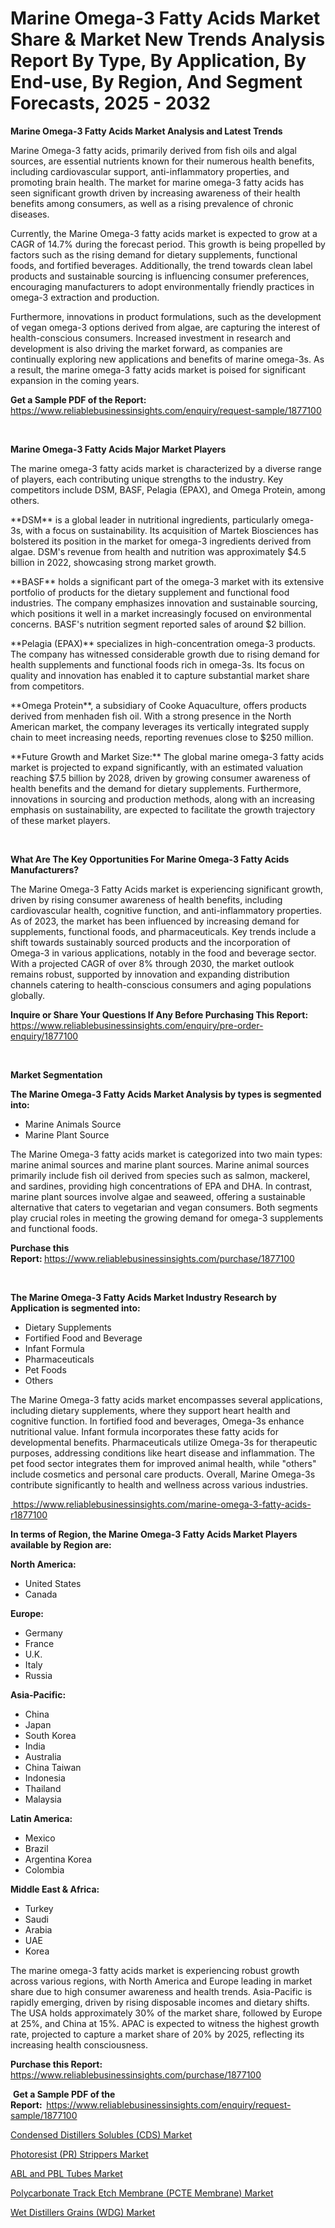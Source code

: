 <p><h1>Marine Omega-3 Fatty Acids Market Share & Market New Trends Analysis Report By Type, By Application, By End-use, By Region, And Segment Forecasts, 2025 - 2032</h1></p><p><strong>Marine Omega-3 Fatty Acids Market Analysis and Latest Trends</strong></p>
<p><p>Marine Omega-3 fatty acids, primarily derived from fish oils and algal sources, are essential nutrients known for their numerous health benefits, including cardiovascular support, anti-inflammatory properties, and promoting brain health. The market for marine omega-3 fatty acids has seen significant growth driven by increasing awareness of their health benefits among consumers, as well as a rising prevalence of chronic diseases.</p><p>Currently, the Marine Omega-3 fatty acids market is expected to grow at a CAGR of 14.7% during the forecast period. This growth is being propelled by factors such as the rising demand for dietary supplements, functional foods, and fortified beverages. Additionally, the trend towards clean label products and sustainable sourcing is influencing consumer preferences, encouraging manufacturers to adopt environmentally friendly practices in omega-3 extraction and production.</p><p>Furthermore, innovations in product formulations, such as the development of vegan omega-3 options derived from algae, are capturing the interest of health-conscious consumers. Increased investment in research and development is also driving the market forward, as companies are continually exploring new applications and benefits of marine omega-3s. As a result, the marine omega-3 fatty acids market is poised for significant expansion in the coming years.</p></p>
<p><strong>Get a Sample PDF of the Report:&nbsp;</strong> <a href="https://www.reliablebusinessinsights.com/enquiry/request-sample/1877100?utm_campaign=113&utm_medium=2&utm_source=Github&utm_content=ia&utm_term=03042025&utm_id=marine-omega-3-fatty-acids">https://www.reliablebusinessinsights.com/enquiry/request-sample/1877100</a></p>
<p>&nbsp;</p>
<p><strong>Marine Omega-3 Fatty Acids Major Market Players</strong></p>
<p><p>The marine omega-3 fatty acids market is characterized by a diverse range of players, each contributing unique strengths to the industry. Key competitors include DSM, BASF, Pelagia (EPAX), and Omega Protein, among others.</p><p>**DSM** is a global leader in nutritional ingredients, particularly omega-3s, with a focus on sustainability. Its acquisition of Martek Biosciences has bolstered its position in the market for omega-3 ingredients derived from algae. DSM's revenue from health and nutrition was approximately $4.5 billion in 2022, showcasing strong market growth.</p><p>**BASF** holds a significant part of the omega-3 market with its extensive portfolio of products for the dietary supplement and functional food industries. The company emphasizes innovation and sustainable sourcing, which positions it well in a market increasingly focused on environmental concerns. BASF's nutrition segment reported sales of around $2 billion.</p><p>**Pelagia (EPAX)** specializes in high-concentration omega-3 products. The company has witnessed considerable growth due to rising demand for health supplements and functional foods rich in omega-3s. Its focus on quality and innovation has enabled it to capture substantial market share from competitors.</p><p>**Omega Protein**, a subsidiary of Cooke Aquaculture, offers products derived from menhaden fish oil. With a strong presence in the North American market, the company leverages its vertically integrated supply chain to meet increasing needs, reporting revenues close to $250 million.</p><p>**Future Growth and Market Size:** The global marine omega-3 fatty acids market is projected to expand significantly, with an estimated valuation reaching $7.5 billion by 2028, driven by growing consumer awareness of health benefits and the demand for dietary supplements. Furthermore, innovations in sourcing and production methods, along with an increasing emphasis on sustainability, are expected to facilitate the growth trajectory of these market players.</p></p>
<p>&nbsp;</p>
<p><strong>What Are The Key Opportunities For Marine Omega-3 Fatty Acids Manufacturers?</strong></p>
<p><p>The Marine Omega-3 Fatty Acids market is experiencing significant growth, driven by rising consumer awareness of health benefits, including cardiovascular health, cognitive function, and anti-inflammatory properties. As of 2023, the market has been influenced by increasing demand for supplements, functional foods, and pharmaceuticals. Key trends include a shift towards sustainably sourced products and the incorporation of Omega-3 in various applications, notably in the food and beverage sector. With a projected CAGR of over 8% through 2030, the market outlook remains robust, supported by innovation and expanding distribution channels catering to health-conscious consumers and aging populations globally.</p></p>
<p><strong>Inquire or Share Your Questions If Any Before Purchasing This Report:</strong> <a href="https://www.reliablebusinessinsights.com/enquiry/pre-order-enquiry/1877100?utm_campaign=113&utm_medium=2&utm_source=Github&utm_content=ia&utm_term=03042025&utm_id=marine-omega-3-fatty-acids">https://www.reliablebusinessinsights.com/enquiry/pre-order-enquiry/1877100</a></p>
<p>&nbsp;</p>
<p><strong>Market Segmentation</strong></p>
<p><strong>The Marine Omega-3 Fatty Acids Market Analysis by types is segmented into:</strong></p>
<p><ul><li>Marine Animals Source</li><li>Marine Plant Source</li></ul></p>
<p><p>The Marine Omega-3 fatty acids market is categorized into two main types: marine animal sources and marine plant sources. Marine animal sources primarily include fish oil derived from species such as salmon, mackerel, and sardines, providing high concentrations of EPA and DHA. In contrast, marine plant sources involve algae and seaweed, offering a sustainable alternative that caters to vegetarian and vegan consumers. Both segments play crucial roles in meeting the growing demand for omega-3 supplements and functional foods.</p></p>
<p><strong>Purchase this Report:&nbsp;</strong><a href="https://www.reliablebusinessinsights.com/purchase/1877100?utm_campaign=113&utm_medium=2&utm_source=Github&utm_content=ia&utm_term=03042025&utm_id=marine-omega-3-fatty-acids">https://www.reliablebusinessinsights.com/purchase/1877100</a></p>
<p>&nbsp;</p>
<p><strong>The Marine Omega-3 Fatty Acids Market Industry Research by Application is segmented into:</strong></p>
<p><ul><li>Dietary Supplements</li><li>Fortified Food and Beverage</li><li>Infant Formula</li><li>Pharmaceuticals</li><li>Pet Foods</li><li>Others</li></ul></p>
<p><p>The Marine Omega-3 fatty acids market encompasses several applications, including dietary supplements, where they support heart health and cognitive function. In fortified food and beverages, Omega-3s enhance nutritional value. Infant formula incorporates these fatty acids for developmental benefits. Pharmaceuticals utilize Omega-3s for therapeutic purposes, addressing conditions like heart disease and inflammation. The pet food sector integrates them for improved animal health, while "others" include cosmetics and personal care products. Overall, Marine Omega-3s contribute significantly to health and wellness across various industries.</p></p>
<p><a href="https://www.reliablebusinessinsights.com/marine-omega-3-fatty-acids-r1877100?utm_campaign=113&utm_medium=2&utm_source=Github&utm_content=ia&utm_term=03042025&utm_id=marine-omega-3-fatty-acids">&nbsp;https://www.reliablebusinessinsights.com/marine-omega-3-fatty-acids-r1877100</a></p>
<p><strong>In terms of Region, the Marine Omega-3 Fatty Acids Market Players available by Region are:</strong></p>
<p>
    <p> <strong> North America: </strong>
        <ul>
            <li>United States</li>
            <li>Canada</li>
        </ul>
        </p> 
    <p> <strong> Europe: </strong>
        <ul>
            <li>Germany</li>
            <li>France</li>
            <li>U.K.</li>
            <li>Italy</li>
            <li>Russia</li>
        </ul>
        </p> 
    <p> <strong> Asia-Pacific: </strong>
        <ul>
            <li>China</li>
            <li>Japan</li>
            <li>South Korea</li>
            <li>India</li>
            <li>Australia</li>
            <li>China Taiwan</li>
            <li>Indonesia</li>
            <li>Thailand</li>
            <li>Malaysia</li>
        </ul>
        </p> 
    <p> <strong> Latin America: </strong>
        <ul>
            <li>Mexico</li>
            <li>Brazil</li>
            <li>Argentina Korea</li>
            <li>Colombia</li>
        </ul>
        </p> 
    <p> <strong> Middle East & Africa: </strong>
        <ul>
            <li>Turkey</li>
            <li>Saudi</li>
            <li>Arabia</li>
            <li>UAE</li>
            <li>Korea</li>
        </ul>
    </p>
    </p>
<p><p>The marine omega-3 fatty acids market is experiencing robust growth across various regions, with North America and Europe leading in market share due to high consumer awareness and health trends. Asia-Pacific is rapidly emerging, driven by rising disposable incomes and dietary shifts. The USA holds approximately 30% of the market share, followed by Europe at 25%, and China at 15%. APAC is expected to witness the highest growth rate, projected to capture a market share of 20% by 2025, reflecting its increasing health consciousness.</p></p>
<p><strong>Purchase this Report: </strong><a href="https://www.reliablebusinessinsights.com/purchase/1877100?utm_campaign=113&utm_medium=2&utm_source=Github&utm_content=ia&utm_term=03042025&utm_id=marine-omega-3-fatty-acids">https://www.reliablebusinessinsights.com/purchase/1877100</a></p>
<p>&nbsp;<strong>Get a Sample PDF of the Report:&nbsp;&nbsp;</strong><a href="https://www.reliablebusinessinsights.com/enquiry/request-sample/1877100?utm_campaign=113&utm_medium=2&utm_source=Github&utm_content=ia&utm_term=03042025&utm_id=marine-omega-3-fatty-acids">https://www.reliablebusinessinsights.com/enquiry/request-sample/1877100</a></p>
<p><strong></strong></p>
<p><p><a href="https://github.com/nwogudimouix/Market-Research-Report-List-1/blob/main/condensed-distillers-solubles-cds-market.md?utm_campaign=113&utm_medium=2&utm_source=Github&utm_content=ia&utm_term=03042025&utm_id=marine-omega-3-fatty-acids">Condensed Distillers Solubles (CDS) Market</a></p><p><a href="https://github.com/luhleickov/Market-Research-Report-List-1/blob/main/photoresist-pr-strippers-market.md?utm_campaign=113&utm_medium=2&utm_source=Github&utm_content=ia&utm_term=03042025&utm_id=marine-omega-3-fatty-acids">Photoresist (PR) Strippers Market</a></p><p><a href="https://github.com/sukeldrage0g/Market-Research-Report-List-1/blob/main/abl-and-pbl-tubes-market.md?utm_campaign=113&utm_medium=2&utm_source=Github&utm_content=ia&utm_term=03042025&utm_id=marine-omega-3-fatty-acids">ABL and PBL Tubes Market</a></p><p><a href="https://github.com/elceryaneik/Market-Research-Report-List-1/blob/main/polycarbonate-track-etch-membrane-pcte-membrane-market.md?utm_campaign=113&utm_medium=2&utm_source=Github&utm_content=ia&utm_term=03042025&utm_id=marine-omega-3-fatty-acids">Polycarbonate Track Etch Membrane (PCTE Membrane) Market</a></p><p><a href="https://github.com/okornevonywx/Market-Research-Report-List-1/blob/main/wet-distillers-grains-wdg-market.md?utm_campaign=113&utm_medium=2&utm_source=Github&utm_content=ia&utm_term=03042025&utm_id=marine-omega-3-fatty-acids">Wet Distillers Grains (WDG) Market</a></p></p>